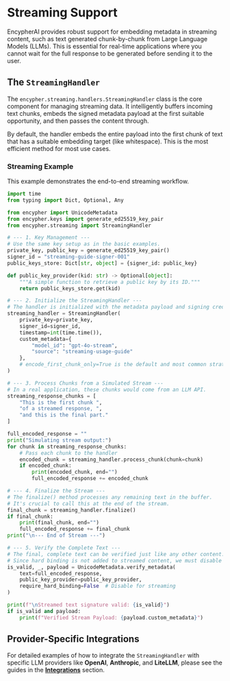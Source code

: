 # Streaming Support

EncypherAI provides robust support for embedding metadata in streaming content, such as text generated chunk-by-chunk from Large Language Models (LLMs). This is essential for real-time applications where you cannot wait for the full response to be generated before sending it to the user.

## The `StreamingHandler`

The `encypher.streaming.handlers.StreamingHandler` class is the core component for managing streaming data. It intelligently buffers incoming text chunks, embeds the signed metadata payload at the first suitable opportunity, and then passes the content through.

By default, the handler embeds the entire payload into the first chunk of text that has a suitable embedding target (like whitespace). This is the most efficient method for most use cases.

### Streaming Example

This example demonstrates the end-to-end streaming workflow.

```python
import time
from typing import Dict, Optional, Any

from encypher import UnicodeMetadata
from encypher.keys import generate_ed25519_key_pair
from encypher.streaming import StreamingHandler

# --- 1. Key Management ---
# Use the same key setup as in the basic examples.
private_key, public_key = generate_ed25519_key_pair()
signer_id = "streaming-guide-signer-001"
public_keys_store: Dict[str, object] = {signer_id: public_key}

def public_key_provider(kid: str) -> Optional[object]:
    """A simple function to retrieve a public key by its ID."""
    return public_keys_store.get(kid)

# --- 2. Initialize the StreamingHandler ---
# The handler is initialized with the metadata payload and signing credentials.
streaming_handler = StreamingHandler(
    private_key=private_key,
    signer_id=signer_id,
    timestamp=int(time.time()),
    custom_metadata={
        "model_id": "gpt-4o-stream",
        "source": "streaming-usage-guide"
    },
    # encode_first_chunk_only=True is the default and most common strategy.
)

# --- 3. Process Chunks from a Simulated Stream ---
# In a real application, these chunks would come from an LLM API.
streaming_response_chunks = [
    "This is the first chunk ",
    "of a streamed response, ",
    "and this is the final part."
]

full_encoded_response = ""
print("Simulating stream output:")
for chunk in streaming_response_chunks:
    # Pass each chunk to the handler
    encoded_chunk = streaming_handler.process_chunk(chunk=chunk)
    if encoded_chunk:
        print(encoded_chunk, end="")
        full_encoded_response += encoded_chunk

# --- 4. Finalize the Stream ---
# The finalize() method processes any remaining text in the buffer.
# It's crucial to call this at the end of the stream.
final_chunk = streaming_handler.finalize()
if final_chunk:
    print(final_chunk, end="")
    full_encoded_response += final_chunk
print("\n--- End of Stream ---")

# --- 5. Verify the Complete Text ---
# The final, complete text can be verified just like any other content.
# Since hard binding is not added to streamed content, we must disable it during verification.
is_valid, _, payload = UnicodeMetadata.verify_metadata(
    text=full_encoded_response,
    public_key_provider=public_key_provider,
    require_hard_binding=False  # Disable for streaming
)

print(f"\nStreamed text signature valid: {is_valid}")
if is_valid and payload:
    print(f"Verified Stream Payload: {payload.custom_metadata}")
```

## Provider-Specific Integrations

For detailed examples of how to integrate the `StreamingHandler` with specific LLM providers like **OpenAI**, **Anthropic**, and **LiteLLM**, please see the guides in the **[Integrations](../integrations)** section.
